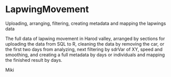 # LapwingMovement
Uploading, arranging, filtering, creating metadata and mapping the lapwings data

The full data of lapwing movement in Harod valley, arranged by sections for uploading the data from SQL to R, cleaning the data by removing the car, or the first two days from analyzing, next filtering by sdrVar of XY, speed and smoothing, and creating a full metadata by days or individuals and mapping the finished result by days.

Miki
